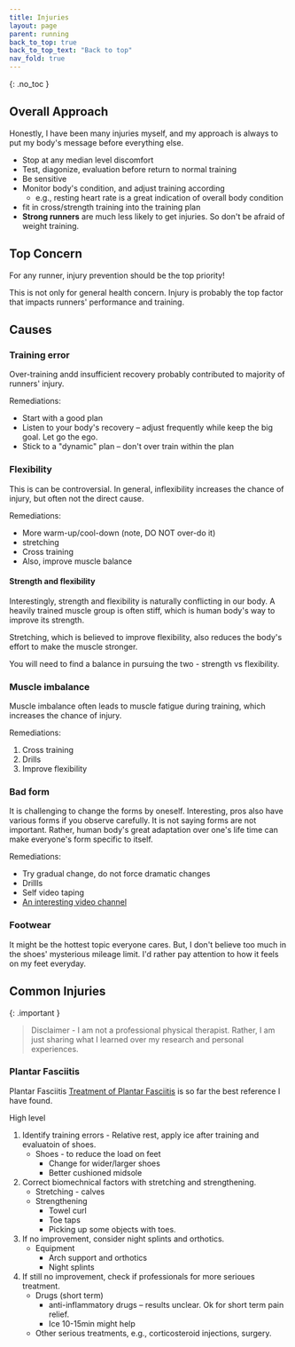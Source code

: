 ```yaml
---
title: Injuries
layout: page
parent: running
back_to_top: true
back_to_top_text: "Back to top"
nav_fold: true
---
```


{: .no_toc }

## Overall Approach

Honestly, I have been many injuries myself, and my approach is always to put my body's message before everything else.

* Stop at any median level discomfort
* Test, diagonize, evaluation before return to normal training
* Be sensitive
* Monitor body's condition, and adjust training according
  * e.g., resting heart rate is a great indication of overall body condition
* fit in cross/strength training into the training plan
* **Strong runners** are much less likely to get injuries. So don't be afraid of weight training.

## Top Concern

For any runner, injury prevention should be the top priority!

This is not only for general health concern. Injury is probably the top factor that impacts runners' performance and training.

## Causes

### Training error  

Over-training andd insufficient recovery probably contributed to majority of runners' injury.

Remediations:

* Start with a good plan
* Listen to your body's recovery – adjust frequently while keep the big goal. Let go the ego.
* Stick to a "dynamic" plan – don't over train within the plan

### Flexibility

This is can be  controversial. In general, inflexibility increases the chance of injury, but often not the direct cause.

Remediations:

* More warm-up/cool-down (note, DO NOT over-do it)
* stretching
* Cross training  
* Also, improve muscle balance

#### Strength and flexibility

Interestingly, strength and flexibility is naturally conflicting in our body. A heavily trained muscle group is often stiff, which is human body's way to improve its strength.

Stretching, which is believed to improve flexibility, also reduces the body's effort to make the muscle stronger.

You will need to find a balance in pursuing the two - strength vs flexibility.

### Muscle imbalance

Muscle imbalance often leads to muscle fatigue during training, which increases the chance of injury.

Remediations:

1. Cross training
1. Drills
1. Improve flexibility

### Bad form

It is challenging to change the forms by oneself. Interesting, pros also have various forms if you observe carefully. It is not saying forms are not important. Rather, human body's great adaptation over one's life time can make everyone's form specific to itself.

Remediations:

* Try gradual change, do not force dramatic changes
* Drillls
* Self video taping
* [An interesting video channel](https://www.youtube.com/@JamesDunne)

### Footwear

It might be the hottest topic everyone cares. But, I don't believe too much in the shoes' mysterious mileage limit. I'd rather pay attention to how it feels on my feet everyday.

## Common Injuries

{: .important }
> Disclaimer - I am not a professional physical therapist. Rather, I am just sharing what I learned over my research and personal experiences.

### Plantar Fasciitis

Plantar Fasciitis
[Treatment of Plantar Fasciitis](https://www.aafp.org/pubs/afp/issues/2001/0201/p467.html/1000) is so far the best reference I have found.

High level

1. Identify training errors - Relative rest, apply ice after training and evaluatoin of shoes.
    * Shoes - to reduce the load on feet
        * Change for wider/larger shoes
        * Better cushioned midsole
1. Correct biomechnical factors with stretching and strengthening.
    * Stretching - calves
    * Strengthening  
        * Towel curl
        * Toe taps
        * Picking up some objects with toes.
1. If no improvement, consider night splints and orthotics.
    * Equipment
        * Arch support and orthotics
        * Night splints
1. If still no improvement, check if professionals for more serioues treatment.
    * Drugs (short term)
        * anti-inflammatory drugs – results unclear. Ok for short term pain relief.
        * Ice 10-15min might help
    * Other serious treatments, e.g., corticosteroid injections, surgery.
